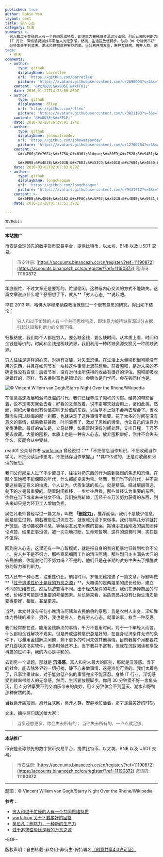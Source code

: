 ```yaml
---
published: true
author: Robin Wen
layout: post
title: 穷人心态
category: 想法
summary: >-
  穷人和过于忙碌的人有一个共同思维特质，即注意力被稀缺资源过分占据，引起认知和判断力的全面下降。去到另一个话题，那就是沉浸感。富人和穷人最大的区别，那就是沉浸感。当下的社会，能去除外界的一切打扰，静下心来做事情，这是难能可贵的。我们太着急了，凡事注重效率，对于低效低产出的事情完全不能容忍。身处
  IT 行业，深切感受到效率带给人的无奈感。然而，生活要放慢脚步。你用 30 分钟煲不好一盅鱼头汤，用 4 分钟享受不到交响乐带来的美妙，用 2
  分钟体会不到蓝天、湖水和野鸭那种安然的美。当我离开朋友圈，离开互联网，离开人群，安静地忙活着，那才是最美妙的时刻。文末，摘抄两句话送给大家：当多还想更多，你会失去所有的；当你失去所有的，一点点就足够。
tags:
  - 想法
comments:
  - author:
      type: github
      displayName: barretlee
      url: 'https://github.com/barretlee'
      picture: 'https://avatars.githubusercontent.com/u/2698003?v=3&s=73'
    content: '&#x70B9;&#x8D5E;&#xFF01;'
    date: 2016-01-27T14:23:00.860Z
  - author:
      type: github
      displayName: dllen
      url: 'https://github.com/dllen'
      picture: 'https://avatars.githubusercontent.com/u/3821183?v=3&s=73'
    content: '&#x8D5E;&#xFF1F;'
    date: 2016-02-20T06:39:01.174Z
  - author:
      type: github
      displayName: johnwatsondev
      url: 'https://github.com/johnwatsondev'
      picture: 'https://avatars.githubusercontent.com/u/12760754?v=3&s=73'
    content: >-
      &#x4E00;&#x76F4;&#x575A;&#x6301;&ldquo;&#x80FD;&#x7528;&#x94B1;&#x89E3;&#x51B3;&#x7684;&#x95EE;&#x9898;&#x90FD;&#x4E0D;&#x662F;&#x95EE;&#x9898;&rdquo;&#x8FD9;&#x6761;&#x539F;&#x5219;&#xFF0C;&#x540C;&#x6837;&#x7684;&#xFF0C;&#x548C;&#x4F18;&#x79C0;&#x7684;&#x4EBA;&#x5728;&#x4E00;&#x8D77;&#x505A;&#x4E8B;&#x624D;&#x591F;&#x8212;&#x5FC3;&#xFF5E;

      &#x9898;&#x4E3B;&#x603B;&#x7ED3;&#x53CD;&#x601D;&#x7684;&#x4E60;&#x60EF;&#x503C;&#x5F97;&#x5B66;&#x4E60;&#x3002;
    date: 2016-03-02T02:07:03.829Z
  - author:
      type: github
      displayName: longchaoqun
      url: 'https://github.com/longchaoqun'
      picture: 'https://avatars.githubusercontent.com/u/9431712?v=3&s=73'
    content: >-
      &#x5FEB;&#x4E0E;&#x6162;&#xFF0C;&#x5F97;&#x5230;&#x4E0E;&#x5931;&#x53BB;&#xFF0C;&#x80FD;&#x60F3;&#x6DF1;&#x523B;&#x4E00;&#x70B9;&#x4FBF;&#x4F1A;&#x6709;&#x5927;&#x4E0D;&#x540C;&#x3002;
    date: 2016-12-28T01:12:51.373Z

---
```


`文/Robin`

***

**本站推广**

币安是全球领先的数字货币交易平台，提供比特币、以太坊、BNB 以及 USDT 交易。

> 币安注册: [https://accounts.binancezh.cc/cn/register/?ref=11190872](https://accounts.binancezh.cc/cn/register/?ref=11190872)
> 邀请码: **11190872**

***

年底很忙，不过文章还是要写的。忙里偷闲，这种与内心交流的方式不能缺失。这篇文章说点什么呢？仔细想了下，就从**「穷人心态」**说起吧。

早在 2013 年，哈佛大学穆来纳森教授就做过一个很有意思的研究，得出如下结论：

> 穷人和过于忙碌的人有一个共同思维特质，即注意力被稀缺资源过分占据，引起认知和判断力的全面下降。

归根结底，我们每个人都是穷人。要么缺金钱，要么缺时间。从本质上看，时间和金钱是等价的。时间和金钱是稀缺资源，我们利用一种稀缺资源交换另一种稀缺资源。

穷人往往是这样的心态，对拥有贪婪，对失去恐惧。在生活上大量囤积很可能没有用的东西，并且在如何节省一块钱这件事情上思前想后。前者囤积，是对未来的不确定性没有自信；后者节省，没有对付出所获得的收益有很好的评估。囤积即吸收是错误的，同样，节省换财富也是错误的。会吸收是门学问，会花钱同样也是。

![© Vincent Willem van Gogh/Starry Night Over the Rhone/Wikipedia](https://cdn.dbarobin.com/VZMQt6s.jpg)

在信息高速发展和汹涌泛滥的时代，我们已经养成了囤积的习惯。经典的电影留着，说不定哪天就会去看；好看的文章放着，说不定哪天就会用上，诸如此类。然而，囤积大量看似有价值实则无价值的东西，以后基本上就不会再去理会了。当收藏念头闪过脑海的那一刹那，也就决定了这件事情不重要。花了太多的时间在没有意义的事情，结果收获甚微，时间浪费了，激发了思维的懒惰，也让自己的注意力变得涣散。最好的做法是，立马处理，如果暂时没有时间处理，安排日程，千万不要去收藏。大量的囤积，本质上也是一种穷人心态。放弃囤积癖好，你并不会失去什么，反而会从中受益。

read01 公众号作者 [warfalcon](https://www.zhihu.com/people/warfalcon) 曾经说过：**「不把信息当作知识，不把收藏当作学习，不把阅读当作思考，不把储存当作掌握。」**其中传递的，正是对收藏和阅读的反思。

我们父母那辈人过了不少苦日子，往往对扔东西的行为感到强烈的焦虑和恐惧。在那个温饱都不能保障的年代，什么都能变废为宝。然而，我们当下的时代，并不需要这些毫无意义的垃圾。个人认为，优质生活的核心，就是精简。经过层层筛选，剩下的才是最重要的。随着时间推移，一步步往后看，那些曾经认为重要的东西，往往在当下或者未来分文不值。我们披荆斩棘，历经千辛万苦努力获得的东西，到头来却只是为环卫工人增加负担。

吴伯凡老师曾经写过一篇文章，叫做 **「[删除力](http://finance.sina.com.cn/roll/20131219/105017685929.shtml)」**，推荐阅读。我们不是缺少信息，而是信息过剩。倘若被信息洪流左右，就很难沉浸下来做事。我们每隔几分钟就打开微信，被动接收群消息，等候朋友发来问题的答案，期待朋友给刚发的朋友圈评论点赞，结果正事没做，被一次次地打断。生命短暂啊，这样的浪费时间，实在是不值得。

回到穷人心态，这里还有一种心智模式，就是把自身的贫穷粗暴地归咎到社会不公上。穷人并不是不努力，那些寒风细雨工作的清洁阿姨，那些烈日炎炎满头大汗的农民伯伯，你能说他们不努力吗？不是的，他们只是在长期的贫穷中失去了摆脱贫穷的智力和判断力。

穷人还有一种心态，注重性价比。前段时间，罗辑思维推送了一篇文章，标题叫做**「[过于追求性价比是我的万恶之源](https://shop246191.koudaitong.com/v2/showcase/feature?alias=ale7ejx1&spm=m1452729062387996395667246.autoreply)」**，大概讲的是两姐弟的成长经历，建立不同的思维模式，然后轨迹变得不同。出于经济条件的考虑，我们在选择商品的时候，价格很可能是很重要的考量因素。从长远来看，劣质商品并没有让你生活质量变得更好，相反，甚至更差。

当然，本文并没有任何小瞧清洁阿姨和农民伯伯的意思，我是农村人出身，深知靠体力挣钱的艰辛。另外，我也是穷人，也有穷人心态，就事论事，权当一种反思。

我们经常都在说，能用金钱解决的事情，千万不要用时间。对于一个年轻人而言，什么都用金钱解决不现实。但是养成这种意识总是好的，在自身经济条件允许的条件下，尽量用金钱解决问题，剩下更多的时间来做其他事情。目前我每个月都要花好几百块买书买软件，很多时候还不止。当下我并不富有，但我在沉寂阅读和享受科技的过程中，我的内心是平和的。

去到另一个话题，那就是 **沉浸感**。富人和穷人最大的区别，那就是沉浸感。当下的社会，能去除外界的一切打扰，静下心来做事情，这是难能可贵的。我们太着急了，凡事注重效率，对于低效低产出的事情完全不能容忍。身处 IT 行业，深切感受到效率带给人的无奈感。然而，生活要放慢脚步。你用 30 分钟煲不好一盅鱼头汤，用 4 分钟享受不到交响乐带来的美妙，用 2 分钟体会不到蓝天、湖水和野鸭那种安然的美。

当我离开朋友圈，离开互联网，离开人群，安静地忙活着，那才是最美妙的时刻。

文末，摘抄两句话送给大家：

> 当多还想更多，你会失去所有的；
> 当你失去所有的，一点点就足够。

***

**本站推广**

币安是全球领先的数字货币交易平台，提供比特币、以太坊、BNB 以及 USDT 交易。

> 币安注册: [https://accounts.binancezh.cc/cn/register/?ref=11190872](https://accounts.binancezh.cc/cn/register/?ref=11190872)
> 邀请码: **11190872**

***

题图：© Vincent Willem van Gogh/Starry Night Over the Rhone/Wikipedia

**参考：**

* [穷人和过于忙碌的人有一个共同思维特质](https://www.linkedin.com/pulse/%E7%A9%B7%E4%BA%BA%E5%92%8C%E8%BF%87%E4%BA%8E%E5%BF%99%E7%A2%8C%E7%9A%84%E4%BA%BA%E6%9C%89%E4%B8%80%E4%B8%AA%E5%85%B1%E5%90%8C%E6%80%9D%E7%BB%B4%E7%89%B9%E8%B4%A8-weizhen-tang-%E5%94%90%E7%82%9C%E8%87%BB)
* [warfalcon 关于下载癖好的回答](https://www.zhihu.com/question/20106769)
* [吴伯凡：删除力，一种新的生产力](http://finance.sina.com.cn/roll/20131219/105017685929.shtml)
* [过于追求性价比是我的万恶之源](https://shop246191.koudaitong.com/v2/showcase/feature?alias=ale7ejx1&spm=m1452729062387996395667246.autoreply)

–EOF–

版权声明：自由转载-非商用-非衍生-保持署名<a href="http://creativecommons.org/licenses/by-nc-nd/4.0/deed.zh" target="_blank">（创意共享4.0许可证）</a>
